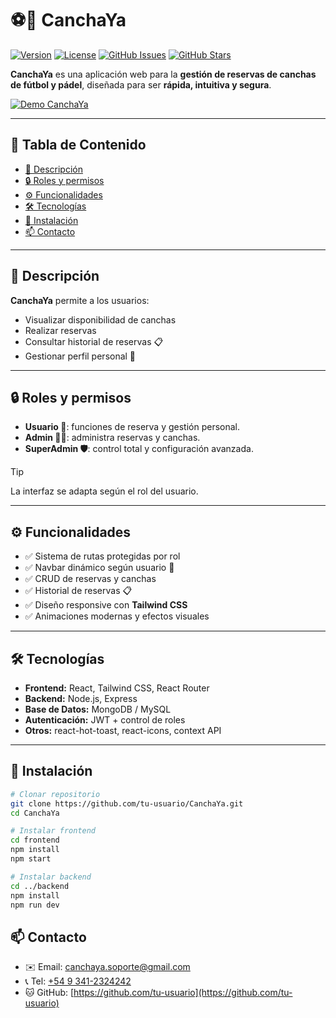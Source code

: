 # ⚽🎾 CanchaYa

[![Version](https://img.shields.io/badge/version-1.0-blue)](https://github.com/LuigiMarconiFavini/TPI_PROG3.git)
[![License](https://img.shields.io/badge/license-MIT-green)](LICENSE)
[![GitHub Issues](https://img.shields.io/github/issues/LuigiMarconiFavini/TPI_PROG3)](https://github.com/LuigiMarconiFavini/TPI_PROG3/issues)
[![GitHub Stars](https://img.shields.io/github/stars/LuigiMarconiFavini/TPI_PROG3)](https://github.com/LuigiMarconiFavini/TPI_PROG3/stargazers)


**CanchaYa** es una aplicación web para la **gestión de reservas de canchas de fútbol y pádel**, diseñada para ser **rápida, intuitiva y segura**.

[![Demo CanchaYa](CanchaYa/assets/caidafacu.gif)](https://luigimarconifavini.github.io/TPI_PROG3/)

---

## 📑 Tabla de Contenido

- [📌 Descripción](#📌-descripción)
- [🔒 Roles y permisos](#🔒-roles-y-permisos)
- [⚙️ Funcionalidades](#⚙️-funcionalidades)
- [🛠 Tecnologías](#🛠-tecnologías)
- [🚀 Instalación](#🚀-instalación)
- [📫 Contacto](#📫-contacto)
  
---

## 📌 Descripción

**CanchaYa** permite a los usuarios:

- Visualizar disponibilidad de canchas
- Realizar reservas
- Consultar historial de reservas 📋
- Gestionar perfil personal 👤

---

## 🔒 Roles y permisos

- **Usuario 🧑**: funciones de reserva y gestión personal.
- **Admin 👨‍💼**: administra reservas y canchas.
- **SuperAdmin 🛡**: control total y configuración avanzada.

> [!TIP]  
> La interfaz se adapta según el rol del usuario.

---

## ⚙️ Funcionalidades

- ✅ Sistema de rutas protegidas por rol
- ✅ Navbar dinámico según usuario 🧭
- ✅ CRUD de reservas y canchas
- ✅ Historial de reservas 📋
- ✅ Diseño responsive con **Tailwind CSS**
- ✅ Animaciones modernas y efectos visuales

---

## 🛠 Tecnologías

- **Frontend:** React, Tailwind CSS, React Router  
- **Backend:** Node.js, Express  
- **Base de Datos:** MongoDB / MySQL  
- **Autenticación:** JWT + control de roles  
- **Otros:** react-hot-toast, react-icons, context API  

---

## 🚀 Instalación

```bash
# Clonar repositorio
git clone https://github.com/tu-usuario/CanchaYa.git
cd CanchaYa

# Instalar frontend
cd frontend
npm install
npm start

# Instalar backend
cd ../backend
npm install
npm run dev
```

## 📫 Contacto

- ✉️ Email: [canchaya.soporte@gmail.com](mailto:canchaya.soporte@gmail.com)  
- 📞 Tel: [+54 9 341-2324242](tel:+5493412324242)  
- 🐱 GitHub: [https://github.com/tu-usuario](https://github.com/tu-usuario)
